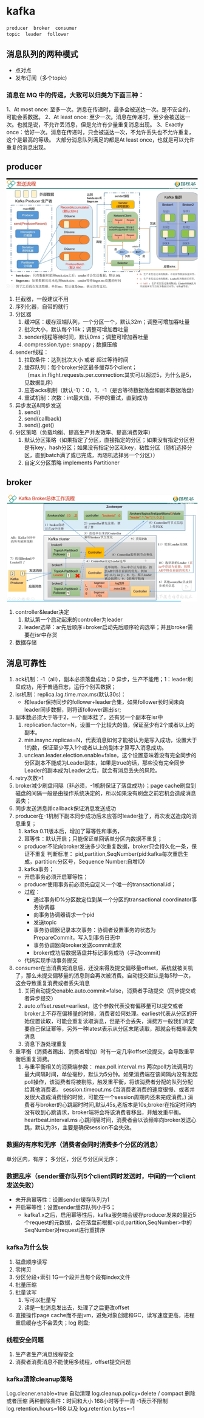  # kafka

    producer  broker  consumer 
    topic  leader  follower

## 消息队列的两种模式
* 点对点
* 发布订阅（多个topic)

### 消息在 MQ 中的传递，大致可以归类为下面三种：
1、At most once: 至多一次。消息在传递时，最多会被送达一次。是不安全的，可能会丢数据。
2、At least once: 至少一次。消息在传递时，至少会被送达一次。也就是说，不允许丢消息，但是允许有少量重复消息出现。
3、Exactly once：恰好一次。消息在传递时，只会被送达一次，不允许丢失也不允许重复，这个是最高的等级。
大部分消息队列满足的都是At least once，也就是可以允许重复的消息出现。

## producer 
![img.png](img.png)
1. 拦截器，一般建议不用
2. 序列化器，自带的就行
3. 分区器
   1. 缓冲区：缓存双端队列，一个分区一个，默认32m；调整可增加吞吐量
   2. 批次大小，默认每个16k；调整可增加吞吐量
   3. sender线程等待时间，默认0ms；调整可增加吞吐量
   4. compression.type: snappy；数据压缩
4. sender线程：
   1. 拉取条件：达到批次大小 或者 超过等待时间
   2. 缓存队列：每个broker分区最多缓存5个client；（max.in.flight.requests.per.connection:其实可以超过5，为什么是5，见数据乱序)
   3. 应答acks机制（默认-1）：0，1，-1（是否等待数据落盘和副本数据落盘）
   4. 重试机制：次数：int最大值，不停的重试，直到成功
5. 异步发送&同步发送
   1. send()
   2. send(callback)
   3. send().get()
6. 分区策略（负载均衡、提高生产并发效率、提高消费效率）
   1. 默认分区策略（如果指定了分区，直接指定的分区；如果没有指定分区但是有key，hash分区；如果没有指定分区和key，粘性分区（随机选择分区，直到batch满了或已完成，再随机选择另一个分区））
   2. 自定义分区策略 implements Partitioner

## broker
![img_1.png](img_1.png)
1. controller&leader决定
   1. 默认第一个启动起来的controller为leader
   2. leader选举：ar先后顺序=broker启动先后顺序轮询选举；并且broker需要在isr中存货
2. 数据存储

## 消息可靠性
   1. ack机制：-1（all），副本必须落盘成功；0 异步，生产不能用；1：leader刷盘成功，用于普通日志，运行个别丢数据；
   2. isr机制：replica.lag.time.max.ms(默认30s)：
      * 和leader保持同步的follower+leader合集，如果follower长时间未向leader同步数据，则将该follower踢出isr;
   3. 副本数必须大于等于2，一个副本挂了，还有另一个副本在isr中
      1. replication.factor=N，设置一个比较大的值，保证至少有2个或者以上的副本。
      2. min.insync.replicas=N，代表消息如何才能被认为是写入成功，设置大于1的数，保证至少写入1个或者以上的副本才算写入消息成功。
      3. unclean.leader.election.enable=false，这个设置意味着没有完全同步的分区副本不能成为Leader副本，如果是true的话，那些没有完全同步Leader的副本成为Leader之后，就会有消息丢失的风险。
   4. retry次数>1
   5. broker减少刷盘间隔（非必须，-1机制保证了落盘成功）；page cache刷盘到磁盘的间隔一般是由操作系统决定的，所以如果没有刷盘之前宕机会造成消息丢失；
   6. 同步发送消息并callback保证消息发送成功
   7. producer在-1机制下副本同步成功后未应答时leader挂了，再次发送造成的消息重复；
      1. kafka 0.11版本后，增加了幂等性和事务，
      2. 幂等性：默认开启；只能保证单回话单分区内数据不重复；
      * producer不论向broker发送多少次重复数据，broker只会持久化一条，保证不重复
       判断标准： pid,partition,SeqNumber(pid:kafka每次重启生成，partition:分区号，Sequence Number:自增ID)
      3. kafka事务；
      * 开启事务必须开启幂等性；
      * producer使用事务前必须先自定义一个唯一的transactional.id；
      * 过程：
        * 通过事务ID%分区数定位到某一个分区的transactional coordinator事务协调器
        * 向事务协调器请求一个pid
        * 发送topic
        * 事务协调器记录本次事务：协调者设置事务的状态为PrepareCommit，写入到事务日志中
        * 事务协调器向broker发送commit请求
        * broker成功后数据落盘并标记事务成功（手动commit)
      * 代码实现手动事务提交
   8. consumer在当消费完消息后，还没来得及提交偏移量offset，系统就被关机了，那么未提交偏移量的消息则会再次被消费。自动提交默认是每5秒一次，这会导致重复消费或者丢失消息
      1. 关闭自动提交enable.auto.commit=false，消费者手动提交（同步提交或者异步提交）
      2. auto.offset.reset=earliest，这个参数代表没有偏移量可以提交或者broker上不存在偏移量的时候，消费者如何处理。earliest代表从分区的开始位置读取，可能会重复读取消息，但是不会丢失，消费方一般我们肯定要自己保证幂等，另外一种latest表示从分区末尾读取，那就会有概率丢失消息
      3. 消息下游处理重复
   9. 重平衡（消费者踢出、消费者增加）时有一定几率offset没提交，会导致重平衡后重复消费。
      1. 与重平衡相关的消费端参数：
        max.poll.interval.ms
        两次poll方法调用的最大间隔时间，单位毫秒，默认为5分钟。如果消费端在该间隔内没有发起poll操作，该消费者将被剔除，触发重平衡，将该消费者分配的队列分配给其他消费者。
        session.timeout.ms (当消费者消费的速度很慢、或者并发很大造成消费慢的时候，可能在一个session周期内还未完成消费。)
        消费者与broker的心跳超时时间,默认45s,老版本是10s;broker在指定时间内没有收到心跳请求，broker端将会将该消费者移出，并触发重平衡。
        heartbeat.interval.ms
        心跳间隔时间，消费者会以该频率向broker发送心跳，默认为3s，主要是确保session不会失效。

### 数据的有序和无序（消费者会同时消费多个分区的消息）
单分区内，有序；
多分区，分区与分区间无序；

### 数据乱序（sender缓存队列5个client同时发送时，中间的一个client发送失败）
* 未开启幂等性：设置sender缓存队列为1
* 开启幂等性：设置sender缓存队列小于5；
  * kafka1.x之后，启用幂等性后，kafka服务端会缓存producer发来的最近5个request的元数据，会在落盘前根据<pid,partition,SeqNumber>中的SeqNumber对request进行重排序

### kafka为什么快
1. 磁盘顺序读写
2. 零拷贝
3. 分区分段+索引 1G一个段并且每个段有index文件
4. 批量压缩
5. 批量读写
   1. 写可以批量写
   2. 读是一批消息发出去，处理了之后更改offset
6. 直接操作page cache而不是jvm，避免对象创建和GC，读写速度更高，进程重启缓存也不会丢失；log 刷盘;

### 线程安全问题
1. 生产者生产消息线程安全
2. 消费者消费消息不能使用多线程，offset提交问题

### kafka清除cleanup策略
Log.cleaner.enable=true 自动清理
log.cleanup.policy=delete / compact 删除或者压缩
两种删除条件：时间和大小 168小时等于一周 -1表示不限制
log.retention.hours=168 以及 log.retention.bytes=-1